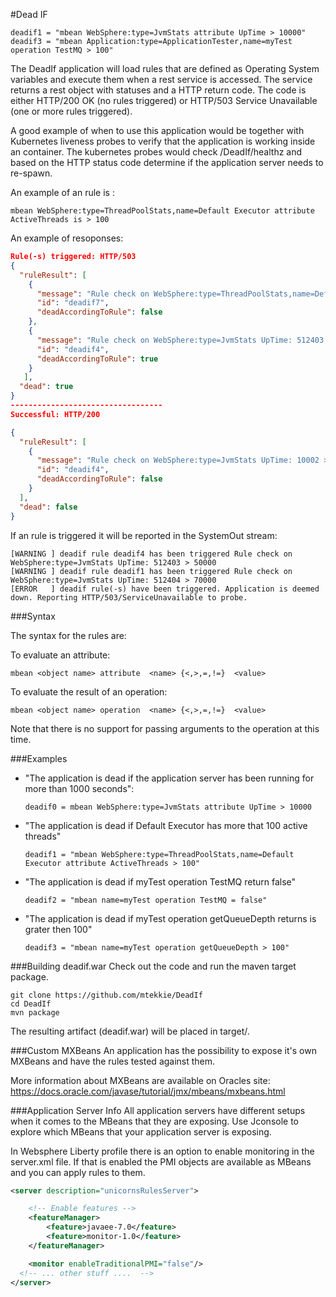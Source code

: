 #Dead IF

```
deadif1 = "mbean WebSphere:type=JvmStats attribute UpTime > 10000"
deadif3 = "mbean Application:type=ApplicationTester,name=myTest operation TestMQ > 100"
 ```

The DeadIf application will load rules that are defined as Operating System variables and execute them when a rest service is accessed. The service returns a rest object with statuses and a HTTP return code.
The code is either HTTP/200 OK (no rules triggered) or HTTP/503 Service Unavailable (one or more rules triggered).

A good example of when to use this application would be together with Kubernetes liveness probes to verify that the application is working inside an container.
The kubernetes probes would check /DeadIf/healthz and based on the HTTP status code determine if the application server needs to re-spawn.

An example of an rule is :

```
mbean WebSphere:type=ThreadPoolStats,name=Default Executor attribute ActiveThreads is > 100
```

An example of resoponses:
```json
Rule(-s) triggered: HTTP/503
{
  "ruleResult": [
    {
      "message": "Rule check on WebSphere:type=ThreadPoolStats,name=Default Executor ActiveThreads: 1 > 100",
      "id": "deadif7",
      "deadAccordingToRule": false
    },
    {
      "message": "Rule check on WebSphere:type=JvmStats UpTime: 512403 > 50000",
      "id": "deadif4",
      "deadAccordingToRule": true
    }
   ],
  "dead": true
}
----------------------------------
Successful: HTTP/200

{
  "ruleResult": [
    {
      "message": "Rule check on WebSphere:type=JvmStats UpTime: 10002 > 50000",
      "id": "deadif4",
      "deadAccordingToRule": false
    }
  ],
  "dead": false
}

```
If an rule is triggered it will be reported in the SystemOut stream:
```
[WARNING ] deadif rule deadif4 has been triggered Rule check on WebSphere:type=JvmStats UpTime: 512403 > 50000
[WARNING ] deadif rule deadif1 has been triggered Rule check on WebSphere:type=JvmStats UpTime: 512404 > 70000
[ERROR   ] deadif rule(-s) have been triggered. Application is deemed down. Reporting HTTP/503/ServiceUnavailable to probe.
```


###Syntax

The syntax for the rules are:

To evaluate an attribute:

```
mbean <object name> attribute  <name> {<,>,=,!=}  <value>
```

To evaluate the result of an operation:

```
mbean <object name> operation  <name> {<,>,=,!=}  <value>
```
Note that there is no support for passing arguments to the operation at this time.

###Examples

- "The application is dead if the application server has been running for more than 1000 seconds":

    ```
    deadif0 = mbean WebSphere:type=JvmStats attribute UpTime > 10000
    ```

- "The application is dead if Default Executor has more that 100 active threads"

    ```
    deadif1 = "mbean WebSphere:type=ThreadPoolStats,name=Default Executor attribute ActiveThreads > 100"
    ```

- "The application is dead if myTest operation TestMQ return false"

  ```
  deadif2 = "mbean name=myTest operation TestMQ = false"
  ```

- "The application is dead if myTest operation getQueueDepth returns is grater then 100"

  ```
  deadif3 = "mbean name=myTest operation getQueueDepth > 100"
  ```

###Building deadif.war
Check out the code and run the maven target package.

```
git clone https://github.com/mtekkie/DeadIf
cd DeadIf
mvn package

```
The resulting artifact (deadif.war) will be placed in target/.

###Custom MXBeans
An application has the possibility to expose it's own MXBeans and have the rules tested against them.


More information about MXBeans are available on Oracles site: https://docs.oracle.com/javase/tutorial/jmx/mbeans/mxbeans.html    


###Application Server Info
All application servers have different setups when it comes to the MBeans that they are exposing. Use Jconsole to explore which MBeans that your application server is exposing.

In Websphere Liberty profile there is an option to enable monitoring in the server.xml file. If that is enabled the PMI objects are available as MBeans and you can apply rules to them.  

```xml
<server description="unicornsRulesServer">

    <!-- Enable features -->
    <featureManager>
        <feature>javaee-7.0</feature>
        <feature>monitor-1.0</feature>
    </featureManager>

	<monitor enableTraditionalPMI="false"/>
  <!-- ... other stuff ....  -->  
</server>
```
